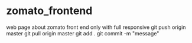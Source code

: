 # zomato_frontend
 web page about zomato front end only with full responsive
 git push origin master
 git pull origin master
 git add .
 git commit -m "message"